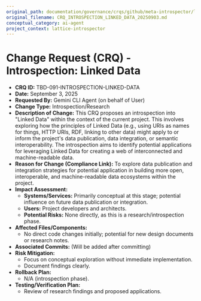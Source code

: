 ```yaml
---
original_path: documentation/governance/crqs/github/meta-introspector/lattice-introspector/docs/crq/CRQ_INTROSPECTION_LINKED_DATA_20250903.md
original_filename: CRQ_INTROSPECTION_LINKED_DATA_20250903.md
conceptual_category: ai-agent
project_context: lattice-introspector
---
```


# Change Request (CRQ) - Introspection: Linked Data

*   **CRQ ID:** TBD-091-INTROSPECTION-LINKED-DATA
*   **Date:** September 3, 2025
*   **Requested By:** Gemini CLI Agent (on behalf of User)
*   **Change Type:** Introspection/Research
*   **Description of Change:**
    This CRQ proposes an introspection into "Linked Data" within the context of the current project. This involves exploring how the principles of Linked Data (e.g., using URIs as names for things, HTTP URIs, RDF, linking to other data) might apply to or inform the project's data publication, data integration, or semantic interoperability. The introspection aims to identify potential applications for leveraging Linked Data for creating a web of interconnected and machine-readable data.
*   **Reason for Change (Compliance Link):**
    To explore data publication and integration strategies for potential application in building more open, interoperable, and machine-readable data ecosystems within the project.
*   **Impact Assessment:**
    *   **Systems/Services:** Primarily conceptual at this stage; potential influence on future data publication or integration.
    *   **Users:** Project developers and architects.
    *   **Potential Risks:** None directly, as this is a research/introspection phase.
*   **Affected Files/Components:**
    *   No direct code changes initially; potential for new design documents or research notes.
*   **Associated Commits:** (Will be added after committing)
*   **Risk Mitigation:**
    *   Focus on conceptual exploration without immediate implementation.
    *   Document findings clearly.
*   **Rollback Plan:**
    *   N/A (introspection phase).
*   **Testing/Verification Plan:**
    *   Review of research findings and proposed applications.
